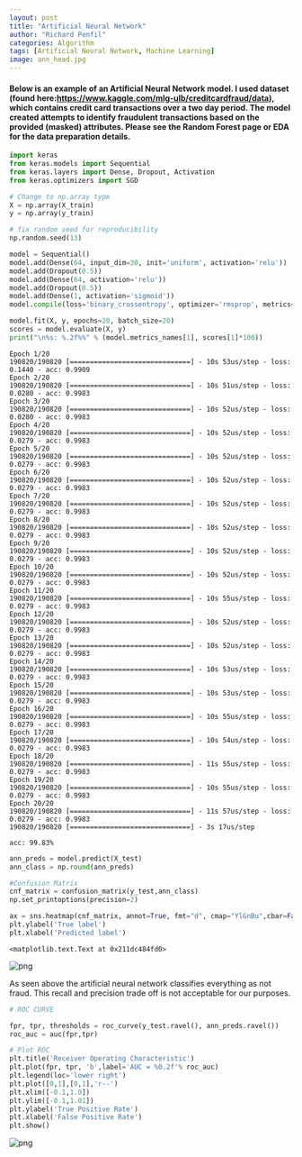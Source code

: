 ```yaml
---
layout: post
title: "Artificial Neural Network"
author: "Richard Penfil"
categories: Algorithm
tags: [Artificial Neural Network, Machine Learning]
image: ann_head.jpg
---
```


#### Below is an example of an Artificial Neural Network model. I used dataset (found here:https://www.kaggle.com/mlg-ulb/creditcardfraud/data), which contains credit card transactions over a two day period. The model created attempts to identify fraudulent transactions based on the provided (masked) attributes. Please see the Random Forest page or EDA for the data preparation details.


```python
import keras
from keras.models import Sequential
from keras.layers import Dense, Dropout, Activation
from keras.optimizers import SGD

# Change to np.array type
X = np.array(X_train)
y = np.array(y_train)

# fix random seed for reproducibility
np.random.seed(13)

model = Sequential()
model.add(Dense(64, input_dim=30, init='uniform', activation='relu'))
model.add(Dropout(0.5))
model.add(Dense(64, activation='relu'))
model.add(Dropout(0.5))
model.add(Dense(1, activation='sigmoid'))
model.compile(loss='binary_crossentropy', optimizer='rmsprop', metrics=['accuracy'])
```


```python
model.fit(X, y, epochs=20, batch_size=20)
scores = model.evaluate(X, y)
print("\n%s: %.2f%%" % (model.metrics_names[1], scores[1]*100))
```

    Epoch 1/20
    190820/190820 [==============================] - 10s 53us/step - loss: 0.1440 - acc: 0.9909
    Epoch 2/20
    190820/190820 [==============================] - 10s 51us/step - loss: 0.0280 - acc: 0.9983
    Epoch 3/20
    190820/190820 [==============================] - 10s 52us/step - loss: 0.0280 - acc: 0.9983
    Epoch 4/20
    190820/190820 [==============================] - 10s 52us/step - loss: 0.0279 - acc: 0.9983
    Epoch 5/20
    190820/190820 [==============================] - 10s 52us/step - loss: 0.0279 - acc: 0.9983
    Epoch 6/20
    190820/190820 [==============================] - 10s 52us/step - loss: 0.0279 - acc: 0.9983
    Epoch 7/20
    190820/190820 [==============================] - 10s 52us/step - loss: 0.0279 - acc: 0.9983
    Epoch 8/20
    190820/190820 [==============================] - 10s 52us/step - loss: 0.0279 - acc: 0.9983
    Epoch 9/20
    190820/190820 [==============================] - 10s 52us/step - loss: 0.0279 - acc: 0.9983
    Epoch 10/20
    190820/190820 [==============================] - 10s 52us/step - loss: 0.0279 - acc: 0.9983
    Epoch 11/20
    190820/190820 [==============================] - 10s 55us/step - loss: 0.0279 - acc: 0.9983
    Epoch 12/20
    190820/190820 [==============================] - 10s 52us/step - loss: 0.0279 - acc: 0.9983
    Epoch 13/20
    190820/190820 [==============================] - 10s 52us/step - loss: 0.0279 - acc: 0.9983
    Epoch 14/20
    190820/190820 [==============================] - 10s 53us/step - loss: 0.0279 - acc: 0.9983
    Epoch 15/20
    190820/190820 [==============================] - 10s 53us/step - loss: 0.0279 - acc: 0.9983
    Epoch 16/20
    190820/190820 [==============================] - 10s 55us/step - loss: 0.0279 - acc: 0.9983
    Epoch 17/20
    190820/190820 [==============================] - 10s 54us/step - loss: 0.0279 - acc: 0.9983
    Epoch 18/20
    190820/190820 [==============================] - 11s 55us/step - loss: 0.0279 - acc: 0.9983
    Epoch 19/20
    190820/190820 [==============================] - 10s 55us/step - loss: 0.0279 - acc: 0.9983
    Epoch 20/20
    190820/190820 [==============================] - 11s 57us/step - loss: 0.0279 - acc: 0.9983
    190820/190820 [==============================] - 3s 17us/step
    
    acc: 99.83%
    


```python
ann_preds = model.predict(X_test)
ann_class = np.round(ann_preds)

#Confusion Matrix
cnf_matrix = confusion_matrix(y_test,ann_class)
np.set_printoptions(precision=2)

ax = sns.heatmap(cnf_matrix, annot=True, fmt="d", cmap="YlGnBu",cbar=False)
plt.ylabel('True label')
plt.xlabel('Predicted label')
```




    <matplotlib.text.Text at 0x211dc484fd0>




![png](ANN_files/ANN_3_1.png)


As seen above the artificial neural network classifies everything as not fraud. This recall and precision trade off is not acceptable for our purposes.


```python
# ROC CURVE

fpr, tpr, thresholds = roc_curve(y_test.ravel(), ann_preds.ravel())
roc_auc = auc(fpr,tpr)

# Plot ROC
plt.title('Receiver Operating Characteristic')
plt.plot(fpr, tpr, 'b',label='AUC = %0.2f'% roc_auc)
plt.legend(loc='lower right')
plt.plot([0,1],[0,1],'r--')
plt.xlim([-0.1,1.0])
plt.ylim([-0.1,1.01])
plt.ylabel('True Positive Rate')
plt.xlabel('False Positive Rate')
plt.show()
```


![png](ANN_files/ANN_5_0.png)



```python

```
